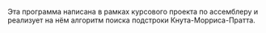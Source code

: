 Эта программа написана в рамках курсового проекта по ассемблеру и реализует на нём алгоритм поиска подстроки Кнута-Морриса-Пратта.